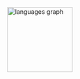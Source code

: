 <img src="https://github-readme-stats.vercel.app/api/top-langs?username=HosamAyoub&locale=en&hide_title=false&layout=compact&card_width=320&langs_count=5&theme=dracula&hide_border=false" height="150" alt="languages graph"  />
